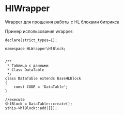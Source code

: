 # HlWrapper
Wrapper для прощения работы с HL блоками битрикса

Пример использования wrapper:
```
declare(strict_types=1);

namespace HLWrapper\HlBlock;


/**
 * Таблица с данными
 * Class DataTable
 */
class DataTable extends BaseHLBlock
{
    const CODE = 'DataTable';
}

//execute
$hlBlock = DataTable::create();
$this->hlBlock::add([]);
```